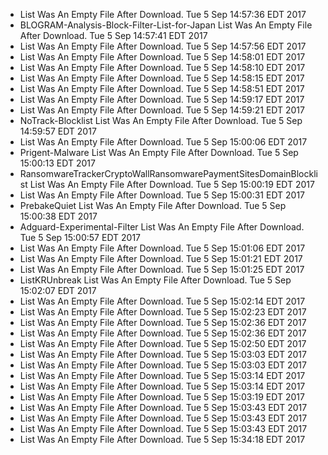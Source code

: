 *  List Was An Empty File After Download. Tue 5 Sep 14:57:36 EDT 2017
* BLOGRAM-Analysis-Block-Filter-List-for-Japan List Was An Empty File After Download. Tue 5 Sep 14:57:41 EDT 2017
*  List Was An Empty File After Download. Tue 5 Sep 14:57:56 EDT 2017
*  List Was An Empty File After Download. Tue 5 Sep 14:58:01 EDT 2017
*  List Was An Empty File After Download. Tue 5 Sep 14:58:10 EDT 2017
*  List Was An Empty File After Download. Tue 5 Sep 14:58:15 EDT 2017
*  List Was An Empty File After Download. Tue 5 Sep 14:58:51 EDT 2017
*  List Was An Empty File After Download. Tue 5 Sep 14:59:17 EDT 2017
*  List Was An Empty File After Download. Tue 5 Sep 14:59:21 EDT 2017
* NoTrack-Blocklist List Was An Empty File After Download. Tue 5 Sep 14:59:57 EDT 2017
*  List Was An Empty File After Download. Tue 5 Sep 15:00:06 EDT 2017
* Prigent-Malware List Was An Empty File After Download. Tue 5 Sep 15:00:13 EDT 2017
* RansomwareTrackerCryptoWallRansomwarePaymentSitesDomainBlocklist List Was An Empty File After Download. Tue 5 Sep 15:00:19 EDT 2017
*  List Was An Empty File After Download. Tue 5 Sep 15:00:31 EDT 2017
* PrebakeQuiet List Was An Empty File After Download. Tue 5 Sep 15:00:38 EDT 2017
* Adguard-Experimental-Filter List Was An Empty File After Download. Tue 5 Sep 15:00:57 EDT 2017
*  List Was An Empty File After Download. Tue 5 Sep 15:01:06 EDT 2017
*  List Was An Empty File After Download. Tue 5 Sep 15:01:21 EDT 2017
*  List Was An Empty File After Download. Tue 5 Sep 15:01:25 EDT 2017
* ListKRUnbreak List Was An Empty File After Download. Tue 5 Sep 15:02:07 EDT 2017
*  List Was An Empty File After Download. Tue 5 Sep 15:02:14 EDT 2017
*  List Was An Empty File After Download. Tue 5 Sep 15:02:23 EDT 2017
*  List Was An Empty File After Download. Tue 5 Sep 15:02:36 EDT 2017
*  List Was An Empty File After Download. Tue 5 Sep 15:02:36 EDT 2017
*  List Was An Empty File After Download. Tue 5 Sep 15:02:50 EDT 2017
*  List Was An Empty File After Download. Tue 5 Sep 15:03:03 EDT 2017
*  List Was An Empty File After Download. Tue 5 Sep 15:03:03 EDT 2017
*  List Was An Empty File After Download. Tue 5 Sep 15:03:14 EDT 2017
*  List Was An Empty File After Download. Tue 5 Sep 15:03:14 EDT 2017
*  List Was An Empty File After Download. Tue 5 Sep 15:03:19 EDT 2017
*  List Was An Empty File After Download. Tue 5 Sep 15:03:43 EDT 2017
*  List Was An Empty File After Download. Tue 5 Sep 15:03:43 EDT 2017
*  List Was An Empty File After Download. Tue 5 Sep 15:03:43 EDT 2017
*  List Was An Empty File After Download. Tue 5 Sep 15:34:18 EDT 2017

